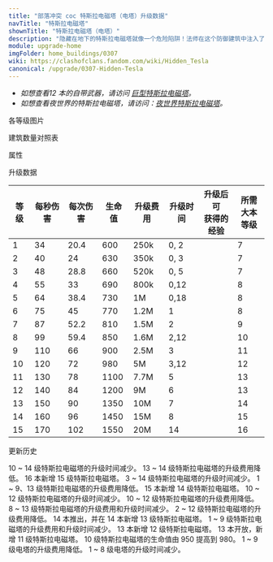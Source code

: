 ```yaml
---
title: "部落冲突 coc 特斯拉电磁塔（电塔）升级数据"
navTitle: "特斯拉电磁塔"
shownTitle: "特斯拉电磁塔（电塔）"
description: "隐藏在地下的特斯拉电磁塔就像一个危险陷阱！法师在这个防御建筑中注入了雷电的力量，当敌军地面或空中部队靠近时，特斯拉电磁塔会弹出并运用雷电之力攻击这些倒霉蛋。"
module: upgrade-home
imgFolder: home_buildings/0307
wiki: https://clashofclans.fandom.com/wiki/Hidden_Tesla
canonical: /upgrade/0307-Hidden-Tesla
---
```


- *如想查看12 本的自带武器，请访问 [巨型特斯拉电磁塔](/upgrade/030c-Giga-Tesla)。*
- *如想查看夜世界的特斯拉电磁塔，请访问：[夜世界特斯拉电磁塔](/upgrade/1103-Hidden-Tesla)。*

<UnitInfo :folder="$frontmatter.imgFolder" imgSrc="Hidden_Tesla15.png" :imgAlt="$frontmatter.navTitle" :description="$frontmatter.description" :isSmallImg="true" />

<SmallTitle>各等级图片</SmallTitle>

<Panel>
    <UnitImgGroup title="特斯拉电磁塔" :folder="$frontmatter.imgFolder">
        <UnitImg imgTitle="1 级" imgSrc="Hidden_Tesla1.png" />
        <UnitImg imgTitle="2 级" imgSrc="Hidden_Tesla2.png" />
        <UnitImg imgTitle="3 级" imgSrc="Hidden_Tesla3.png" />
        <UnitImg imgTitle="4 级" imgSrc="Hidden_Tesla4.png" />
        <UnitImg imgTitle="5 级" imgSrc="Hidden_Tesla5.png" />
        <UnitImg imgTitle="6 级" imgSrc="Hidden_Tesla6.png" />
        <UnitImg imgTitle="7 级" imgSrc="Hidden_Tesla7.png" />
        <UnitImg imgTitle="8 级" imgSrc="Hidden_Tesla8.png" />
        <UnitImg imgTitle="9 级" imgSrc="Hidden_Tesla9.png" />
        <UnitImg imgTitle="10 级" imgSrc="Hidden_Tesla10.png" />
        <UnitImg imgTitle="11 级" imgSrc="Hidden_Tesla11.png" />
        <UnitImg imgTitle="12 级" imgSrc="Hidden_Tesla12.png" />
        <UnitImg imgTitle="13 级" imgSrc="Hidden_Tesla13.png" />
        <UnitImg imgTitle="14 级" imgSrc="Hidden_Tesla14.png" />
        <UnitImg imgTitle="15 级" imgSrc="Hidden_Tesla15.png" />
    </UnitImgGroup>
</Panel>

<SmallTitle>建筑数量对照表</SmallTitle>

<BuildingNum>
    <BuildingNumRow title="大本等级" num="1 - 6, 7, 8, 9 - 11, 12 - 16" />
    <BuildingNumRow title="建筑数量" num="    0, 2, 3,      4,       5" />
</BuildingNum>

<SmallTitle>属性</SmallTitle>

<UnitProperties>
    <UnitProperty pKey="占地面积" pValue="2×2" />
    <UnitProperty pKey="判定面积" pValue="1×1" :isJudgeSquare="true" />
    <UnitProperty pKey="伤害类型" pValue="单体伤害" />
    <UnitProperty pKey="攻击的目标" pValue="地面和空中目标" />
    <UnitProperty pKey="触发距离" pValue="6 格" />   
    <UnitProperty pKey="射程" pValue="7 格" />
    <UnitProperty pKey="攻速" pValue="0.6 秒/次" />
</UnitProperties>

<SmallTitle>升级数据</SmallTitle>

<script setup>
const tableExtraInfo = [
    {
        "column": 4,
        "type": "cost",
        "gpClass": "building",
        "icon": "Gold"
    },
    {
        "column": 5,
        "type": "time",
        "gpClass": "building"
    },
    {
        "column": 6,
        "type": "exp",
        "icon": "Exp"
    }
];
</script>

<UnitTable :tableExtraInfo="tableExtraInfo">

| 等级 | 每秒伤害 | 每次伤害 | 生命值 | 升级费用 |  升级时间  |升级后可<br>获得的经验| 所需<br>大本等级 |
| ---- |   ---   |   ---   |   ---  |   ---   |    ---    |        ---          |       ---      |
|   1  |    34   |   20.4  |   600  |  250k   |   0, 2    |                     |        7       |
|   2  |    40   |   24    |   630  |  350k   |   0, 3    |                     |        7       |
|   3  |    48   |   28.8  |   660  |  520k   |   0, 5    |                     |        7       |
|   4  |    55   |   33    |   690  |  800k   |   0,12    |                     |        8       |
|   5  |    64   |   38.4  |   730  |    1M   |   0,18    |                     |        8       |
|   6  |    75   |   45    |   770  |  1.2M   |   1       |                     |        8       |
|   7  |    87   |   52.2  |   810  |  1.5M   |   2       |                     |        9       |
|   8  |    99   |   59.4  |   850  |  1.6M   |   2,12    |                     |       10       |
|   9  |   110   |   66    |   900  |  2.5M   |   3       |                     |       11       |
|  10  |   120   |   72    |   980  |    5M   |   3,12    |                     |       12       |
|  11  |   130   |   78    |  1100  |  7.7M   |   5       |                     |       13       |
|  12  |   140   |   84    |  1200  |    9M   |   6       |                     |       13       |
|  13  |   150   |   90    |  1350  |   10M   |   7       |                     |       14       |
|  14  |   160   |   96    |  1450  |   15M   |   8       |                     |       15       |
|  15  |   170   |  102    |  1550  |   20M   |  14       |                     |       16       |
</UnitTable>

<SmallTitle>更新历史</SmallTitle>

<Timeline>
    <TimelineItem date="2024/06/18">
        <TimelineRow>10 ~ 14 级特斯拉电磁塔的升级时间减少。</TimelineRow>
        <TimelineRow>13 ~ 14 级特斯拉电磁塔的升级费用降低。</TimelineRow>
    </TimelineItem>
    <TimelineItem date="2024/02/27">
        <TimelineRow>16 本新增 15 级特斯拉电磁塔。</TimelineRow>
    </TimelineItem>
    <TimelineItem date="2023/12/12">
        <TimelineRow>3 ~ 14 级特斯拉电磁塔的升级时间减少。</TimelineRow>
        <TimelineRow>1 ~ 9、13 级特斯拉电磁塔的升级费用降低。</TimelineRow>
    </TimelineItem>
    <TimelineItem date="2023/06/12">
        <TimelineRow>15 本新增 14 级特斯拉电磁塔。</TimelineRow>
        <TimelineRow>10 ~ 12 级特斯拉电磁塔的升级时间减少。</TimelineRow>
        <TimelineRow>10 ~ 12 级特斯拉电磁塔的升级费用降低。</TimelineRow>
    </TimelineItem>
    <TimelineItem date="2022/10/10">
        <TimelineRow>8 ~ 13 级特斯拉电磁塔的升级费用和升级时间减少。</TimelineRow>
    </TimelineItem>
    <TimelineItem date="2021/12/09">
        <TimelineRow>2 ~ 12 级特斯拉电磁塔的升级费用降低。</TimelineRow>
    </TimelineItem>
    <TimelineItem date="2021/04/12">
        <TimelineRow>14 本推出，并在 14 本新增 13 级特斯拉电磁塔。</TimelineRow>
        <TimelineRow>1 ~ 9 级特斯拉电磁塔的升级费用和升级时间减少。</TimelineRow>
    </TimelineItem>
    <TimelineItem date="2020/10/12">
        <TimelineRow>13 本新增 12 级特斯拉电磁塔。</TimelineRow>
    </TimelineItem>
    <TimelineItem date="2019/12/09">
        <TimelineRow>13 本开放，新增 11 级特斯拉电磁塔。</TimelineRow>
    </TimelineItem>
    <TimelineItem date="2019/09/11">
        <TimelineRow>10 级特斯拉电磁塔的生命值由 950 提高到 980。</TimelineRow>
    </TimelineItem>
        <TimelineItem date="2019/04/02">
        <TimelineRow>1 ~ 9 级电塔的升级费用降低。</TimelineRow>
        <TimelineRow>1 ~ 8 级电塔的升级时间减少。</TimelineRow>
    </TimelineItem>
    <TimelineItem :historyBottom="true" />
</Timeline>